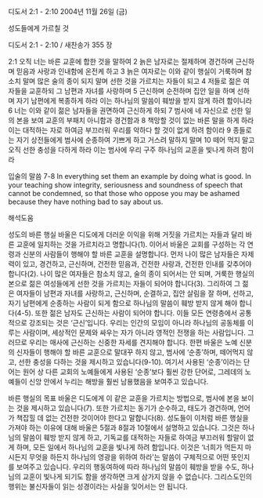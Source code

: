 디도서 2:1 - 2:10 
2004년 11월 26일 (금)

성도들에게 가르칠 것



디도서 2:1 - 2:10 / 새찬송가 355 장


2:1 오직 너는 바른 교훈에 합한 것을 말하여 2 늙은 남자로는 절제하며 경건하며 근신하며 믿음과 사랑과 인내함에 온전케 하고 3 늙은 여자로는 이와 같이 행실이 거룩하며 참소치 말며 많은 술의 종이 되지 말며 선한 것을 가르치는 자들이 되고 4 저들로 젊은 여자들을 교훈하되 그 남편과 자녀를 사랑하며 5 근신하며 순전하며 집안 일을 하며 선하며 자기 남편에게 복종하게 하라 이는 하나님의 말씀이 훼방을 받지 않게 하려 함이니라 6 너는 이와 같이 젊은 남자들을 권면하여 근신하게 하되 7 범사에 네 자신으로 선한 일의 본을 보여 교훈의 부패치 아니함과 경건함과 8 책망할 것이 없는 바른 말을 하게 하라 이는 대적하는 자로 하여금 부끄러워 우리를 악하다 할 것이 없게 하려 함이라 9 종들로는 자기 상전들에게 범사에 순종하여 기쁘게 하고 거스려 말하지 말며 10 떼어 먹지 말고 오직 선한 충성을 다하게 하라 이는 범사에 우리 구주 하나님의 교훈을 빛나게 하려 함이라 

입술의 말씀
7-8 In everything set them an example by doing what is good. In your teaching show integrity, seriousness and soundness of speech that cannot be condemned, so that those who oppose you may be ashamed because they have nothing bad to say about us.

해석도움





성도의 바른 행실
바울은 디도에게 더러운 이익을 위해 거짓을 가르치는 자들과 달리 바른 교훈에 일치하는 것을 가르치라고 명합니다(1). 이어서 바울은 교회를 구성하는 각 연령과 신분의 사람들이 행해야 할 바른 교훈을 설명합니다. 먼저 나이 많은 남자들은 자제력이 있고, 경건하고, 근신하며, 건전한 믿음과, 건전한 사랑과, 건전한 인내를 갖추어야 합니다(2). 나이 많은 여자들은 참소치 않고, 술의 종이 되어서는 안 되며, 거룩한 행실의 본으로 젊은 여성들에게 선한 것을 가르치는 자들이 되어야 합니다(3). 그리하여 그 젊은 여자들이 남편과 자녀를 사랑하고, 근신하며, 순결하고, 집안 살림을 잘 하며, 선하고, 자기 남편에게 순종하는 사람이 되게 함으로 하나님의 말씀이 훼방 받지 않게 해야 합니다(4-5). 또한 젊은 남자도 근신하는 사람이 되어야 합니다. 이들 모든 연령층에서 공통적으로 강조되는 것은 ‘근신’입니다. 우리는 인간의 모임이 아니라 하나님의 공동체를 이루는 사람이며, 세상적인 문제와 싸우는 자가 아니라 영적인 전쟁을 하는 사람입니다. 그러므로 우리는 매사에 근신하는 신중한 자세를 견지해야 합니다. 한편 바울은 노예 신분의 신자들이 행해야 할 바른 교훈으로  말대꾸 하지 않고, 범사에 ‘순종’하며, 떼어먹지 않고, 선한 충성을 다하는 것을 제시하고 있습니다(9-10). 여기서 사용된 ‘순종’이라는 단어는 원어 상 다른 교회의 노예들에게 사용된 ‘순종’보다 훨씬 강한 단어로, 그레데의 노예들이 신앙 안에서 누리는 해방을 훨씬 남용했음을 보여주고 있습니다.   

바른 행실의 목표
바울은 디도에게 이 같은 교훈을 가르치는 방법으로, 범사에 본을 보이는 것을 제시하고 있습니다(7). 또한 가르치는 동기가 순수하고, 태도가 경건하며, 언어가 책잡힐 데 없는 건전한 것이어야 한다고 말합니다(8). 성도들이 이처럼 바른 행실을 가져야 하는 이유에 대해 바울은 5절과 8절과 10절에서 설명하고 있습니다. 그것은 하나님의 말씀이 훼방 받지 않게 하고, 기독교를 대적하는 자들로 하여금 부끄러워 할말이 없게 하며, 모든 일에서 하나님의 교훈을 빛나게 하려 함입니다. 이것은 ‘너희가 먹든지 마시든지 무엇을 하든지 하나님의 영광을 위하여 하라’는 말씀이 구체적으로 어떤 뜻인지를 보여주고 있습니다. 우리의 행동여하에 따라 하나님의 말씀이 훼방을 받을 수도, 하나님의 교훈이 빛나게 되기도 함을 생각하면 크게 삼가지 않을 수 없습니다. 그리스도인의 행위는 불신자들이 읽는 성경이라는 사실을 잊어서는 안 됩니다.